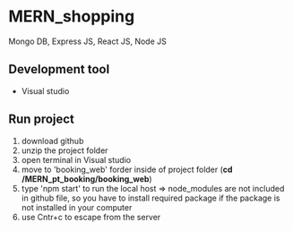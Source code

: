 # MERN_shopping
Mongo DB, Express JS, React JS, Node JS

## Development tool 
- Visual studio 
 
## Run project 
1. download github 
2. unzip the project folder
3. open terminal in Visual studio
4. move to 'booking_web' forder inside of project folder (**cd /MERN_pt_booking/booking_web**)   
5. type 'npm start' to run the local host
   => node_modules are not included in github file, so you have to install required package if the package is not installed in your computer 
6. use Cntr+c to escape from the server
